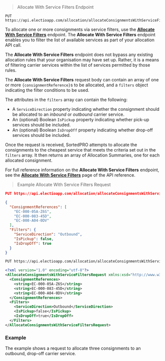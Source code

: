 > Allocate With Service Filters Endpoint
```
PUT https://api.electioapp.com/allocation/allocateConsignmentsWithServiceFilters
```

To allocate one or more consignments via service filters, use the **[Allocate With Service Filters](https://docs.electioapp.com/#/api/AllocateWithServiceFilters)** endpoint. The **Allocate With Service Filters** endpoint enables you to filter the list of available services as part of your allocation API call.

<aside class="note">
  The <strong>Allocate With Service Filters</strong> endpoint does not bypass any existing allocation rules that your organisation may have set up. Rather, it is a means of filtering carrier services within the list of services permitted by those rules.
</aside>

The **Allocate With Service Filters** request body can contain an array of one or more `{consignmentReference}`s to be allocated, and a `filters` object indicating the filter conditions to be used.

The attributes in the `filters` array can contain the following:

* A `ServiceDirection` property indicating whether the consignment should be allocated to an _inbound_ or _outbound_ carrier service.
* An (optional) Boolean `IsPickup` property indicating whether pick-up services should be included.
* An (optional) Boolean `IsDropOff` property indicating whether drop-off services should be included. 

Once the request is received, SortedPRO attempts to allocate the consignments to the cheapest service that meets the criteria set out in the `filters` array. It then returns an array of Allocation Summaries, one for each allocated consignment. 

<aside class="note">
  For full reference information on the <strong>Allocate With Service Filters</strong> endpoint, see the <strong><a href="https://docs.electioapp.com/#/api/AllocateWithServiceFilters">Allocate With Service Filters</a></strong> page of the API reference. 
</aside>

> Example Allocate With Service Filters Request

```json
PUT https://api.electioapp.com/allocation/allocateConsignmentsWithServiceFilters

{
  "ConsignmentReferences": [
    "EC-000-05A-Z6S",
    "EC-000-083-45D",
    "EC-000-A04-0DV"
  ],
  "Filters": {
    "ServiceDirection": "Outbound",
    "IsPickup": false,
    "IsDropOff": true
  }
}
```
```xml
PUT https://api.electioapp.com/allocation/allocateConsignmentsWithServiceFilters

<?xml version="1.0" encoding="utf-8"?>
<AllocateConsignmentsWithServiceFiltersRequest xmlns:xsd="http://www.w3.org/2001/XMLSchema" xmlns:xsi="http://www.w3.org/2001/XMLSchema-instance" xmlns="http://electioapp.com/schemas/v1.1/MPD.Electio.SDK.DataTypes.Consignments">
  <ConsignmentReferences>
    <string>EC-000-05A-Z6S</string>
    <string>EC-000-083-45D</string>
    <string>EC-000-A04-0DV</string>
  </ConsignmentReferences>
  <Filters>
    <ServiceDirection>Outbound</ServiceDirection>
    <IsPickup>false</IsPickup>
    <IsDropOff>true</IsDropOff>
  </Filters>
</AllocateConsignmentsWithServiceFiltersRequest>
```

### Example

The example shows a request to allocate three consignments to an outbound, drop-off carrier service.